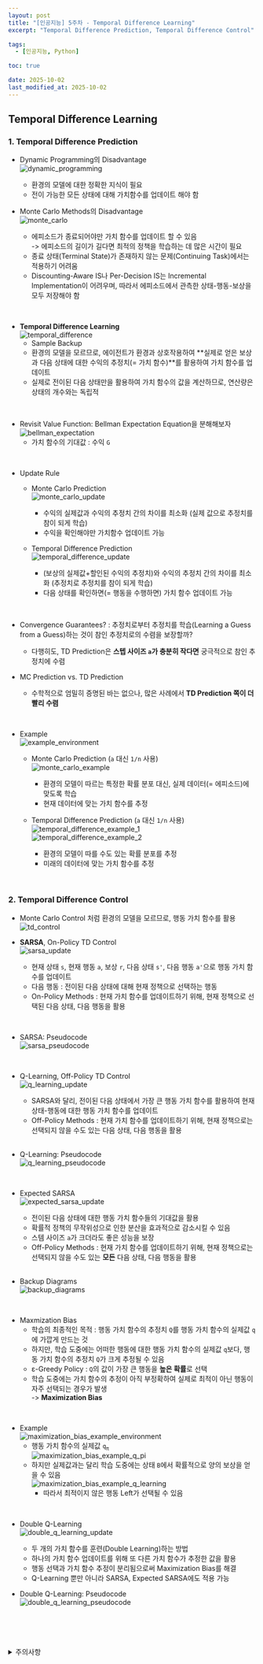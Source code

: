 ```yaml
---
layout: post
title: "[인공지능] 5주차 - Temporal Difference Learning"
excerpt: "Temporal Difference Prediction, Temporal Difference Control"

tags:
  - [인공지능, Python]

toc: true

date: 2025-10-02
last_modified_at: 2025-10-02
---
```

## Temporal Difference Learning
### 1. Temporal Difference Prediction
- Dynamic Programming의 Disadvantage  
![dynamic_programming][def]  
  - 환경의 모델에 대한 정확한 지식이 필요
  - 전이 가능한 모든 상태에 대해 가치함수를 업데이트 해야 함

- Monte Carlo Methods의 Disadvantage  
![monte_carlo][def2]  
  - 에피소드가 종료되어야만 가치 함수를 업데이트 할 수 있음  
  -> 에피소드의 길이가 길다면 최적의 정책을 학습하는 데 많은 시간이 필요
  - 종료 상태(Terminal State)가 존재하지 않는 문제(Continuing Task)에서는 적용하기 어려움
  - Discounting-Aware IS나 Per-Decision IS는 Incremental Implementation이 어려우며, 따라서 에피소드에서 관측한 상태-행동-보상을 모두 저장해야 함  

<br>

- **Temporal Difference Learning**  
![temporal_difference][def3]
  - Sample Backup
  - 환경의 모델을 모르므로, 에이전트가 환경과 상호작용하여 **실제로 얻은 보상과 다음 상태에 대한 수익의 추정치(= 가치 함수)**를 활용하여 가치 함수를 업데이트
  - 실제로 전이된 다음 상태만을 활용하여 가치 함수의 값을 계산하므로, 연산량은 상태의 개수와는 독립적  

<br>

- Revisit Value Function: Bellman Expectation Equation을 분해해보자  
![bellman_expectation][def4]
  - 가치 함수의 기대값 : 수익 `G`  

<br>

- Update Rule
  - Monte Carlo Prediction  
  ![monte_carlo_update][def5]  
    - 수익의 실제값과 수익의 추정치 간의 차이를 최소화 (실제 값으로 추정치를 참이 되게 학습)
    - 수익을 확인해야만 가치함수 업데이트 가능

  - Temporal Difference Prediction  
  ![temporal_difference_update][def6]  
    - (보상의 실제값+할인된 수익의 추정치)와 수익의 추정치 간의 차이를 최소화 (추정치로 추정치를 참이 되게 학습)
    - 다음 상태를 확인하면(= 행동을 수행하면) 가치 함수 업데이트 가능

<br>

- Convergence Guarantees? : 추정치로부터 추정치를 학습(Learning a Guess from a Guess)하는 것이 참인 추정치로의 수렴을 보장할까?  
  - 다행히도, TD Prediction은 **스텝 사이즈 `a`가 충분히 작다면** 궁극적으로 참인 추정치에 수렴

- MC Prediction vs. TD Prediction
  - 수학적으로 엄밀히 증명된 바는 없으나, 많은 사례에서 **TD Prediction 쪽이 더 빨리 수렴**  

<br>

- Example  
![example_environment][def7]  
  - Monte Carlo Prediction (`a` 대신 `1/n` 사용)  
  ![monte_carlo_example][def8]    
    - 환경의 모델이 따르는 특정한 확률 분포 대신, 실제 데이터(= 에피소드)에 맞도록 학습
    - 현재 데이터에 맞는 가치 함수를 추정

  - Temporal Difference Prediction (`a` 대신 `1/n` 사용)  
  ![temporal_difference_example_1][def9]  
  ![temporal_difference_example_2][def10]  
    - 환경의 모델이 따를 수도 있는 확률 분포를 추정
    - 미래의 데이터에 맞는 가치 함수를 추정

<br>

### 2. Temporal Difference Control
- Monte Carlo Control 처럼 환경의 모델을 모르므로, 행동 가치 함수를 활용  
![td_control][def11]  

- **SARSA**, On-Policy TD Control  
![sarsa_update][def12]
  - 현재 상태 `s`, 현재 행동 `a`, 보상 `r`, 다음 상태 `s'`, 다음 행동 `a'`으로 행동 가치 함수를 업데이트
  - 다음 행동 : 전이된 다음 상태에 대해 현재 정책으로 선택하는 행동
  - On-Policy Methods : 현재 가치 함수를 업데이트하기 위해, 현재 정책으로 선택된 다음 상태, 다음 행동을 활용  

<br>

- SARSA: Pseudocode  
![sarsa_pseudocode][def13]  

<br>

- Q-Learning, Off-Policy TD Control  
![q_learning_update][def14]
  - SARSA와 달리, 전이된 다음 상태에서 가장 큰 행동 가치 함수를 활용하여 현재 상태-행동에 대한 행동 가치 함수를 업데이트
  - Off-Policy Methods : 현재 가치 함수를 업데이트하기 위해, 현재 정책으로는 선택되지 않을 수도 있는 다음 상태, 다음 행동을 활용

  <br>

- Q-Learning: Pseudocode  
![q_learning_pseudocode][def15]  

<br>

- Expected SARSA  
![expected_sarsa_update][def16]
  - 전이된 다음 상태에 대한 행동 가치 함수들의 기대값을 활용
  - 확률적 정책의 무작위성으로 인한 분산을 효과적으로 감소시킬 수 있음
  - 스템 사이즈 `a`가 크더라도 좋은 성능을 보장  
  - Off-Policy Methods : 현재 가치 함수를 업데이트하기 위해, 현재 정책으로는 선택되지 않을 수도 있는 **모든** 다음 상태, 다음 행동을 활용  

  <br>

- Backup Diagrams  
![backup_diagrams][def17]  

<br>

- Maxmization Bias
  - 학습의 최종적인 목적 : 행동 가치 함수의 추정치 `Q`를 행동 가치 함수의 실제값 `q`에 가깝게 만드는 것
  - 하지만, 학습 도중에는 어떠한 행동에 대한 행동 가치 함수의 실제값 `q`보다, 행동 가치 함수의 추정치 `Q`가 크게 추정될 수 있음  
  - ε-Greedy Policy : `Q`의 값이 가장 큰 행동을 **높은 확률**로 선택
  - 학습 도중에는 가치 함수의 추정이 아직 부정확하여 실제로 최적이 아닌 행동이 자주 선택되는 경우가 발생  
  -> **Maximization Bias**  

<br>

- Example  
![maximization_bias_example_environment][def18]  
  - 행동 가치 함수의 실제값 `q`<sub>`π`</sub>  
  ![maximization_bias_example_q_pi][def19]  
  - 하지만 실제값과는 달리 학습 도중에는 상태 `B`에서 확률적으로 양의 보상을 얻을 수 있음  
  ![maximization_bias_example_q_learning][def20]  
    - 따라서 최적이지 않은 행동 Left가 선택될 수 있음  

<br>

- Double Q-Learning  
![double_q_learning_update][def21]  
  - 두 개의 가치 함수를 훈련(Double Learning)하는 방법
  - 하나의 가치 함수 업데이트를 위해 또 다른 가치 함수가 추정한 값을 활용
  - 행동 선택과 가치 함수 추정이 분리됨으로써 Maximization Bias를 해결
  - Q-Learning 뿐만 아니라 SARSA, Expected SARSA에도 적용 가능  

- Double Q-Learning: Pseudocode  
![double_q_learning_pseudocode][def22]  

<br>
<br>
<br>
<br>
<details>
<summary>주의사항</summary>
<div markdown=   "1">

이 포스팅은 강원대학교 최우혁 교수님의 인공지능 수업을 들으며 내용을 정리 한 것입니다.  
수업 내용에 대한 저작권은 교수님께 있으니,  
다른 곳으로의 무분별한 내용 복사를 자제해 주세요.

</div>
</details> 

[def]: https://i.imgur.com/SaquufQ.png
[def2]: https://i.imgur.com/wADqwdK.png
[def3]: https://i.imgur.com/TN5ezJc.png
[def4]: https://i.imgur.com/GjxJLfM.png
[def5]: https://i.imgur.com/vOyErMW.png
[def6]: https://i.imgur.com/Yt4U1ez.png
[def7]: https://i.imgur.com/obivgBq.png
[def8]: https://i.imgur.com/RHCgvHE.png
[def9]: https://i.imgur.com/CYACYer.png
[def10]: https://i.imgur.com/1p69RQB.png
[def11]: https://i.imgur.com/fzszOe5.png
[def12]: https://i.imgur.com/B4q2FZ4.png
[def13]: https://i.imgur.com/yS7XSHS.png
[def14]: https://i.imgur.com/FHdUK5k.png
[def15]: https://i.imgur.com/5rwb5po.png
[def16]: https://i.imgur.com/ftVvymN.png
[def17]: https://i.imgur.com/riXsg6E.png
[def18]: https://i.imgur.com/KUw24fc.png
[def19]: https://i.imgur.com/SUzSpK1.png
[def20]: https://i.imgur.com/yzUY4T2.png
[def21]: https://i.imgur.com/PLkvT7D.png
[def22]: https://i.imgur.com/QOEje7V.png
